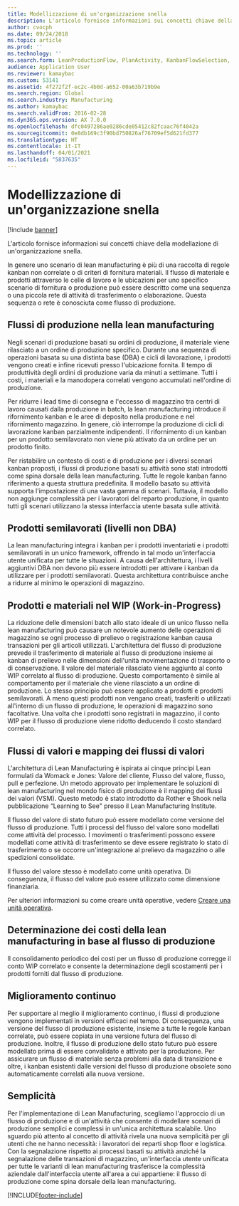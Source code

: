 ```yaml
---
title: Modellizzazione di un'organizzazione snella
description: L'articolo fornisce informazioni sui concetti chiave della modellazione di un'organizzazione snella.
author: cvocph
ms.date: 09/24/2018
ms.topic: article
ms.prod: ''
ms.technology: ''
ms.search.form: LeanProductionFlow, PlanActivity, KanbanFlowSelection, KanbanFlow
audience: Application User
ms.reviewer: kamaybac
ms.custom: 53141
ms.assetid: 4f272f2f-ec2c-4b0d-a652-00a63b719b9e
ms.search.region: Global
ms.search.industry: Manufacturing
ms.author: kamaybac
ms.search.validFrom: 2016-02-28
ms.dyn365.ops.version: AX 7.0.0
ms.openlocfilehash: dfc0497286ae0286cde05412c82fcaac76f4042a
ms.sourcegitcommit: 0e8db169c3f90bd750826af76709ef5d621fd377
ms.translationtype: HT
ms.contentlocale: it-IT
ms.lasthandoff: 04/01/2021
ms.locfileid: "5837635"
---
```

# <a name="modeling-a-lean-organization"></a>Modellizzazione di un'organizzazione snella

[!include [banner](../includes/banner.md)]

L'articolo fornisce informazioni sui concetti chiave della modellazione di un'organizzazione snella. 

In genere uno scenario di lean manufacturing è più di una raccolta di regole kanban non correlate o di criteri di fornitura materiali. Il flusso di materiale e prodotti attraverso le celle di lavoro e le ubicazioni per uno specifico scenario di fornitura o produzione può essere descritto come una sequenza o una piccola rete di attività di trasferimento o elaborazione. Questa sequenza o rete è conosciuta come flusso di produzione.

## <a name="production-flows-in-lean-manufacturing"></a>Flussi di produzione nella lean manufacturing
Negli scenari di produzione basati su ordini di produzione, il materiale viene rilasciato a un ordine di produzione specifico. Durante una sequenza di operazioni basata su una distinta base (DBA) e cicli di lavorazione, i prodotti vengono creati e infine ricevuti presso l'ubicazione fornita. Il tempo di produttività degli ordini di produzione varia da minuti a settimane. Tutti i costi, i materiali e la manodopera correlati vengono accumulati nell'ordine di produzione. 

Per ridurre i lead time di consegna e l'eccesso di magazzino tra centri di lavoro causati dalla produzione in batch, la lean manufacturing introduce il rifornimento kanban e le aree di deposito nella produzione e nel rifornimento magazzino. In genere, ciò interrompe la produzione di cicli di lavorazione kanban parzialmente indipendenti. Il rifornimento di un kanban per un prodotto semilavorato non viene più attivato da un ordine per un prodotto finito. 

Per ristabilire un contesto di costi e di produzione per i diversi scenari kanban proposti, i flussi di produzione basati su attività sono stati introdotti come spina dorsale della lean manufacturing. Tutte le regole kanban fanno riferimento a questa struttura predefinita. Il modello basato su attività supporta l'impostazione di una vasta gamma di scenari. Tuttavia, il modello non aggiunge complessità per i lavoratori del reparto produzione, in quanto tutti gli scenari utilizzano la stessa interfaccia utente basata sulle attività.

## <a name="semi-finished-products-non-bom-levels"></a>Prodotti semilavorati (livelli non DBA)
La lean manufacturing integra i kanban per i prodotti inventariati e i prodotti semilavorati in un unico framework, offrendo in tal modo un'interfaccia utente unificata per tutte le situazioni. A causa dell'architettura, i livelli aggiuntivi DBA non devono più essere introdotti per attivare i kanban da utilizzare per i prodotti semilavorati. Questa architettura contribuisce anche a ridurre al minimo le operazioni di magazzino.

## <a name="products-and-material-in-work-in-progress"></a>Prodotti e materiali nel WIP (Work-in-Progress)
La riduzione delle dimensioni batch allo stato ideale di un unico flusso nella lean manufacturing può causare un notevole aumento delle operazioni di magazzino se ogni processo di prelievo o registrazione kanban causa transazioni per gli articoli utilizzati. L'architettura del flusso di produzione prevede il trasferimento di materiale al flusso di produzione insieme ai kanban di prelievo nelle dimensioni dell'unità movimentazione di trasporto o di conservazione. Il valore del materiale rilasciato viene aggiunto al conto WIP correlato al flusso di produzione. Questo comportamento è simile al comportamento per il materiale che viene rilasciato a un ordine di produzione. Lo stesso principio può essere applicato a prodotti e prodotti semilavorati. A meno questi prodotti non vengano creati, trasferiti o utilizzati all'interno di un flusso di produzione, le operazioni di magazzino sono facoltative. Una volta che i prodotti sono registrati in magazzino, il conto WIP per il flusso di produzione viene ridotto deducendo il costo standard correlato.

## <a name="value-streams-and-value-stream-mapping"></a>Flussi di valori e mapping dei flussi di valori
L'architettura di Lean Manufacturing è ispirata ai cinque principi Lean formulati da Womack e Jones: Valore del cliente, Flusso del valore, flusso, pull e perfezione. Un metodo approvato per implementare le soluzioni di lean manufacturing nel mondo fisico di produzione è il mapping dei flussi dei valori (VSM). Questo metodo è stato introdotto da Rother e Shook nella pubblicazione “Learning to See" presso il Lean Manufacturing Institute. 

Il flusso del valore di stato futuro può essere modellato come versione del flusso di produzione. Tutti i processi del flusso del valore sono modellati come attività del processo. I movimenti o trasferimenti possono essere modellati come attività di trasferimento se deve essere registrato lo stato di trasferimento o se occorre un'integrazione al prelievo da magazzino o alle spedizioni consolidate. 

Il flusso del valore stesso è modellato come unità operativa. Di conseguenza, il flusso del valore può essere utilizzato come dimensione finanziaria.

Per ulteriori informazioni su come creare unità operative, vedere [Creare una unità operativa](../../fin-and-ops/organization-administration/tasks/create-operating-unit.md).

## <a name="costing-for-lean-manufacturing-based-on-the-production-flow"></a>Determinazione dei costi della lean manufacturing in base al flusso di produzione
Il consolidamento periodico dei costi per un flusso di produzione corregge il conto WIP correlato e consente la determinazione degli scostamenti per i prodotti forniti dal flusso di produzione.

## <a name="continuous-improvement"></a>Miglioramento continuo
Per supportare al meglio il miglioramento continuo, i flussi di produzione vengono implementati in versioni efficaci nel tempo. Di conseguenza, una versione del flusso di produzione esistente, insieme a tutte le regole kanban correlate, può essere copiata in una versione futura del flusso di produzione. Inoltre, il flusso di produzione dello stato futuro può essere modellato prima di essere convalidato e attivato per la produzione. Per assicurare un flusso di materiale senza problemi alla data di transizione e oltre, i kanban esistenti dalle versioni del flusso di produzione obsolete sono automaticamente correlati alla nuova versione.

## <a name="simplicity"></a>Semplicità
Per l'implementazione di Lean Manufacturing, scegliamo l'approccio di un flusso di produzione e di un'attività che consente di modellare scenari di produzione semplici e complessi in un'unica architettura scalabile. Uno sguardo più attento al concetto di attività rivela una nuova semplicità per gli utenti che ne hanno necessità: i lavoratori dei reparti shop floor e logistica. Con la segnalazione rispetto ai processi basati su attività anziché la segnalazione delle transazioni di magazzino, un'interfaccia utente unificata per tutte le varianti di lean manufacturing trasferisce la complessità aziendale dall'interfaccia utente all'area a cui appartiene: il flusso di produzione come spina dorsale della lean manufacturing.





[!INCLUDE[footer-include](../../includes/footer-banner.md)]